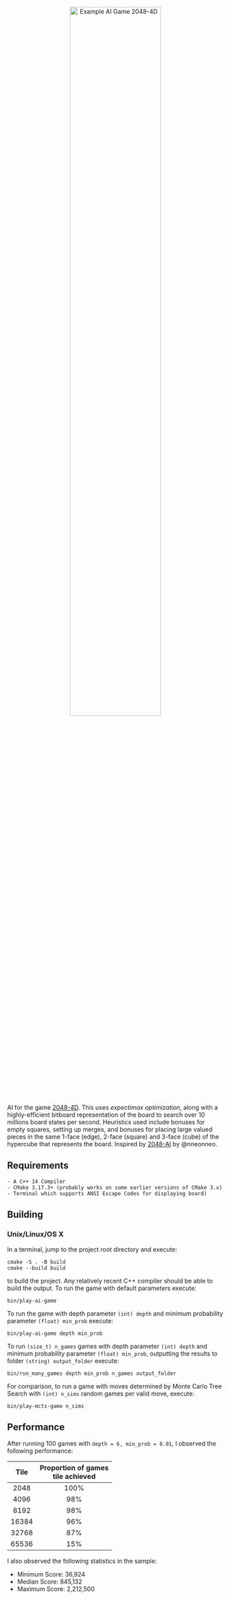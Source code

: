 <p align="center">
<img src="https://i.gyazo.com/fa594b3e6b9d7032118af3ef7a9b2ed9.png" alt="Example AI Game 2048-4D" width="65%">
</p>

AI for the game [2048-4D](https://huonw.github.io/2048-4D/). This uses *expectimax optimization*, along with a highly-efficient bitboard representation of the board to search over 10 millions board states per second. Heuristics used include bonuses for empty squares, setting up merges, and bonuses for placing large valued pieces in the same 1-face (edge), 2-face (square) and 3-face (cube) of the hypercube that represents the board. Inspired by [2048-AI](https://github.com/nneonneo/2048-ai) by @nneonneo.

## Requirements

```
- A C++ 14 Compiler
- CMake 3.17.3+ (probably works on some earlier versions of CMake 3.x)
- Terminal which supports ANSI Escape Codes for displaying board)
```

## Building
### Unix/Linux/OS X

In a terminal, jump to the project root directory and execute:

```
cmake -S . -B build
cmake --build build
```

to build the project. Any relatively recent C++ compiler should be able to build the output. To run the game with default parameters execute:

```
bin/play-ai-game
```
To run the game with depth parameter `(int) depth` and minimum probability parameter `(float) min_prob` execute:

```
bin/play-ai-game depth min_prob
```
To run `(size_t) n_games` games with depth parameter `(int) depth` and minimum probability parameter `(float) min_prob`, outputting the results to folder `(string) output_folder` execute:

```
bin/run_many_games depth min_prob n_games output_folder
```
For comparison, to run a game with moves determined by Monte Carlo Tree Search with `(int) n_sims` random games per valid move, execute:

```
bin/play-mcts-game n_sims
```

## Performance

After running 100 games with `depth = 6, min_prob = 0.01`, I observed the following performance:

|Tile|Proportion of games <br /> tile achieved|
|:-:|:-:|
|2048|100%|
|4096|98%|
|8192|98%|
|16384|96%|
|32768|87%|
|65536|15%|

I also observed the following statistics in the sample:
- Minimum Score: 36,924
- Median Score: 845,132
- Maximum Score: 2,212,500
